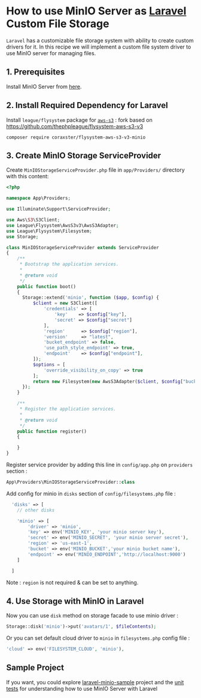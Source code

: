 # How to use MinIO Server as [Laravel](https://laravel.com) Custom File Storage 

`Laravel` has a customizable file storage system with ability to create custom drivers for it. In this recipe we will implement a custom file system driver to use MinIO server for managing files.

## 1. Prerequisites

Install MinIO Server from [here](https://www.min.io/download).

## 2. Install Required Dependency for Laravel

Install `league/flysystem` package for [`aws-s3`](https://github.com/coraxster/flysystem-aws-s3-v3-minio)  :
fork based on https://github.com/thephpleague/flysystem-aws-s3-v3
```
composer require coraxster/flysystem-aws-s3-v3-minio
```


## 3. Create MinIO Storage ServiceProvider 
Create `MinIOStorageServiceProvider.php` file in `app/Providers/` directory with this content:

```php
<?php

namespace App\Providers;

use Illuminate\Support\ServiceProvider;

use Aws\S3\S3Client;
use League\Flysystem\AwsS3v3\AwsS3Adapter;
use League\Flysystem\Filesystem;
use Storage;

class MinIOStorageServiceProvider extends ServiceProvider
{
    /**
     * Bootstrap the application services.
     *
     * @return void
     */
    public function boot()
    {
      Storage::extend('minio', function ($app, $config) {
          $client = new S3Client([
              'credentials' => [
                  'key'    => $config["key"],
                  'secret' => $config["secret"]
              ],
              'region'      => $config["region"],
              'version'     => "latest",
              'bucket_endpoint' => false,
              'use_path_style_endpoint' => true,
              'endpoint'    => $config["endpoint"],
          ]);
          $options = [
              'override_visibility_on_copy' => true
          ];
          return new Filesystem(new AwsS3Adapter($client, $config["bucket"], '', $options));
      });
    }

    /**
     * Register the application services.
     *
     * @return void
     */
    public function register()
    {

    }
}
```

Register service provider by adding this line in `config/app.php` on `providers` section :  
```php
App\Providers\MinIOStorageServiceProvider::class
```

Add config for minio in `disks` section of `config/filesystems.php` file :

```php
  'disks' => [
    // other disks

    'minio' => [
        'driver' => 'minio',
        'key' => env('MINIO_KEY', 'your minio server key'),
        'secret' => env('MINIO_SECRET', 'your minio server secret'),
        'region' => 'us-east-1',
        'bucket' => env('MINIO_BUCKET','your minio bucket name'),
        'endpoint' => env('MINIO_ENDPOINT','http://localhost:9000')
    ]

  ]
```  
Note : `region` is not required & can be set to anything.

## 4. Use Storage with MinIO in Laravel
Now you can use `disk` method on storage facade to use minio driver :  
```php
Storage::disk('minio')->put('avatars/1', $fileContents);
```
Or you can set default cloud driver to `minio` in `filesystems.php` config file :
```php
'cloud' => env('FILESYSTEM_CLOUD', 'minio'),
```

##  Sample Project
If you want, you could explore [laravel-minio-sample](https://github.com/m2sh/laravel-minio-sample) project and the  [unit tests](https://github.com/m2sh/laravel-minio-sample/blob/master/tests/Unit/MinIOStorageTest.php) for understanding how to use MinIO Server with Laravel
